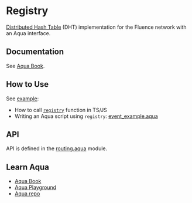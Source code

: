 # Registry

[Distributed Hash Table](https://en.wikipedia.org/wiki/Distributed_hash_table) (DHT) implementation for the Fluence network with an Aqua interface.

## Documentation
See [Aqua Book](https://fluence.dev/aqua-book/libraries/aqua-dht).

## How to Use

See [example](./example):
- How to call [`registry`](./example/src/example.ts) function in TS/JS
- Writing an Aqua script using `registry`: [event_example.aqua](./example/src/aqua/event_example.aqua)

## API

API is defined in the [routing.aqua](./aqua/routing.aqua) module.

## Learn Aqua

* [Aqua Book](https://fluence.dev/aqua-book/)
* [Aqua Playground](https://github.com/fluencelabs/aqua-playground)
* [Aqua repo](https://github.com/fluencelabs/aqua)
